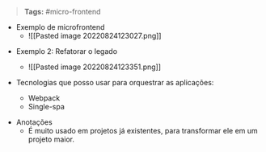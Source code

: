 
>**Tags:** #micro-frontend

- Exemplo de microfrontend
	- ![[Pasted image 20220824123027.png]]

* Exemplo 2: Refatorar o legado
	* ![[Pasted image 20220824123351.png]]

* Tecnologias que posso usar para orquestrar as aplicações:
	* Webpack
	* Single-spa

- Anotações
	- É muito usado em projetos já existentes, para transformar ele em um projeto maior.